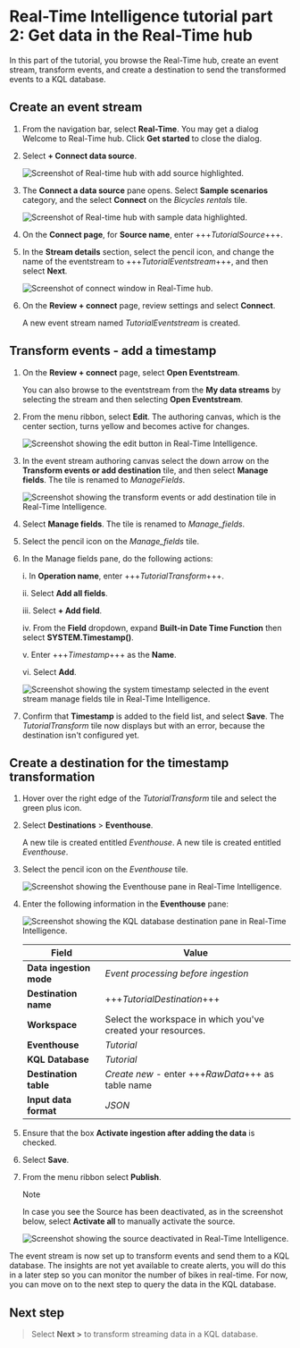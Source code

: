 # Real-Time Intelligence tutorial part 2: Get data in the Real-Time hub

In this part of the tutorial, you browse the Real-Time hub, create an event stream, transform events, and create a destination to send the transformed events to a KQL database.

## Create an event stream

1. From the navigation bar, select **Real-Time**. You may get a dialog Welcome to Real-Time hub. Click **Get started** to close the dialog.

2. Select **+ Connect data source**.

   ![Screenshot of Real-time hub with add source highlighted.](media/add-source.png)

3. The **Connect a data source** pane opens. Select **Sample scenarios** category, and the select **Connect** on the _Bicycles rentals_ tile.

   ![Screenshot of Real-time hub with sample data highlighted.](media/sample-data.png)

4. On the **Connect page**, for **Source name**, enter +++_TutorialSource_+++.
5. In the **Stream details** section, select the pencil icon, and change the name of the eventstream to +++_TutorialEventstream_+++, and then select **Next**.

   ![Screenshot of connect window in Real-Time hub.](media/connect-source.png)

6. On the **Review + connect** page, review settings and select **Connect**.

   A new event stream named _TutorialEventstream_ is created.

## Transform events - add a timestamp

1. On the **Review + connect** page, select **Open Eventstream**.
   
   You can also browse to the eventstream from the **My data streams** by selecting the stream and then selecting **Open Eventstream**.

2. From the menu ribbon, select **Edit**. The authoring canvas, which is the center section, turns yellow and becomes active for changes.

   ![Screenshot showing the edit button in Real-Time Intelligence.](media/event-stream-edit-button.png)

3. In the event stream authoring canvas select the down arrow on the **Transform events or add destination** tile, and then select **Manage fields**. The tile is renamed to _ManageFields_.

   ![Screenshot showing the transform events or add destination tile in Real-Time Intelligence.](media/transform-events.png)

4. Select **Manage fields**. The tile is renamed to _Manage_fields_.
5. Select the pencil icon on the _Manage_fields_ tile.
6. In the Manage fields pane, do the following actions:

   i. In **Operation name**, enter +++_TutorialTransform_+++.

   ii. Select **Add all fields**.

   iii. Select **+ Add field**.

   iv. From the **Field** dropdown, expand **Built-in Date Time Function** then select **SYSTEM.Timestamp()**.

   v. Enter +++_Timestamp_+++ as the **Name**.

   vi. Select **Add**.

   ![Screenshot showing the system timestamp selected in the event stream manage fields tile in Real-Time Intelligence.](media/system-timestamp.png)

7. Confirm that **Timestamp** is added to the field list, and select **Save**. The _TutorialTransform_ tile now displays but with an error, because the destination isn't configured yet.

## Create a destination for the timestamp transformation

1. Hover over the right edge of the _TutorialTransform_ tile and select the green plus icon.
2. Select **Destinations** > **Eventhouse**.

   A new tile is created entitled _Eventhouse_. A new tile is created entitled _Eventhouse_.

3. Select the pencil icon on the _Eventhouse_ tile.
   
      ![Screenshot showing the Eventhouse pane in Real-Time Intelligence.](media/pencil-on-event-house.png)

4. Enter the following information in the **Eventhouse** pane:

   ![Screenshot showing the KQL database destination pane in Real-Time Intelligence.](media/kql-database-details.png)

   | Field                 | Value                                                        |
   | --------------------- | ------------------------------------------------------------ |
   | **Data ingestion mode** | _Event processing before ingestion_                          |
   | **Destination name**  | +++_TutorialDestination_+++                                  |
   | **Workspace**         | Select the workspace in which you've created your resources. |
   | **Eventhouse**        | _Tutorial_                                                   |
   | **KQL Database**      | _Tutorial_                                                   |
   | **Destination table** | _Create new_ - enter +++_RawData_+++ as table name     |
   | **Input data format** | _JSON_                                                       |

5. Ensure that the box **Activate ingestion after adding the data** is checked.
6. Select **Save**.
7. From the menu ribbon select **Publish**.

   > [!NOTE]
   > In case you see the Source has been deactivated, as in the screenshot below, select **Activate all** to manually activate the source.

   ![Screenshot showing the source deactivated in Real-Time Intelligence.](media/source-deactivated.png)

The event stream is now set up to transform events and send them to a KQL database. The insights are not yet available to create alerts, you will do this in a later step so you can monitor the number of bikes in real-time. For now, you can move on to the next step to query the data in the KQL database.

## Next step

> Select **Next >** to transform streaming data in a KQL database.
